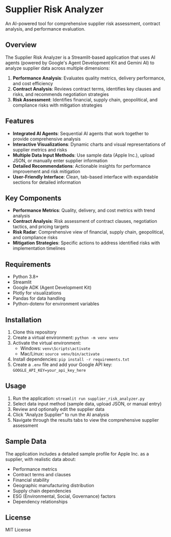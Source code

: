 # Supplier Risk Analyzer

An AI-powered tool for comprehensive supplier risk assessment, contract analysis, and performance evaluation.

## Overview

The Supplier Risk Analyzer is a Streamlit-based application that uses AI agents (powered by Google's Agent Development Kit and Gemini AI) to analyze supplier data across multiple dimensions:

1. **Performance Analysis**: Evaluates quality metrics, delivery performance, and cost efficiency
2. **Contract Analysis**: Reviews contract terms, identifies key clauses and risks, and recommends negotiation strategies
3. **Risk Assessment**: Identifies financial, supply chain, geopolitical, and compliance risks with mitigation strategies

## Features

- **Integrated AI Agents**: Sequential AI agents that work together to provide comprehensive analysis
- **Interactive Visualizations**: Dynamic charts and visual representations of supplier metrics and risks
- **Multiple Data Input Methods**: Use sample data (Apple Inc.), upload JSON, or manually enter supplier information
- **Detailed Recommendations**: Actionable insights for performance improvement and risk mitigation
- **User-Friendly Interface**: Clean, tab-based interface with expandable sections for detailed information

## Key Components

- **Performance Metrics**: Quality, delivery, and cost metrics with trend analysis
- **Contract Analysis**: Risk assessment of contract clauses, negotiation tactics, and pricing targets
- **Risk Radar**: Comprehensive view of financial, supply chain, geopolitical, and compliance risks
- **Mitigation Strategies**: Specific actions to address identified risks with implementation timelines

## Requirements

- Python 3.8+
- Streamlit
- Google ADK (Agent Development Kit)
- Plotly for visualizations
- Pandas for data handling
- Python-dotenv for environment variables

## Installation

1. Clone this repository
2. Create a virtual environment: `python -m venv venv`
3. Activate the virtual environment:
   - Windows: `venv\Scripts\activate`
   - Mac/Linux: `source venv/bin/activate`
4. Install dependencies: `pip install -r requirements.txt`
5. Create a `.env` file and add your Google API key: `GOOGLE_API_KEY=your_api_key_here`

## Usage

1. Run the application: `streamlit run supplier_risk_analyzer.py`
2. Select data input method (sample data, upload JSON, or manual entry)
3. Review and optionally edit the supplier data
4. Click "Analyze Supplier" to run the AI analysis
5. Navigate through the results tabs to view the comprehensive supplier assessment

## Sample Data

The application includes a detailed sample profile for Apple Inc. as a supplier, with realistic data about:
- Performance metrics
- Contract terms and clauses
- Financial stability
- Geographic manufacturing distribution
- Supply chain dependencies
- ESG (Environmental, Social, Governance) factors
- Dependency relationships

## License

MIT License
